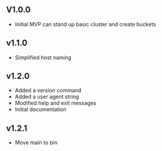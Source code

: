 ## V1.0.0

- Initial MVP can stand up basic cluster and create buckets

## v1.1.0

- Simplified host naming

## v1.2.0

- Added a version command
- Added a user agent string
- Modified help and exit messages
- Initial documentation

## v1.2.1

- Move main to bin
